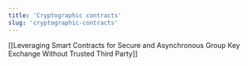```yaml
---
title: 'Cryptographic contracts'
slug: 'cryptographic-contracts'
---
```


[[Leveraging Smart Contracts for Secure and Asynchronous Group Key Exchange Without Trusted Third Party]]

